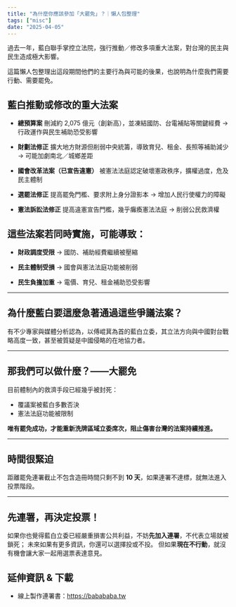 ```yaml
---
title: "為什麼你應該參加「大罷免」？｜懶人包整理"
tags: ["misc"]
date: "2025-04-05"
---
```


過去一年，藍白聯手掌控立法院，強行推動／修改多項重大法案，對台灣的民主與民生造成極大影響。

這篇懶人包整理出這段期間他們的主要行為與可能的後果，也說明為什麼我們需要行動、需要罷免。

## 藍白推動或修改的重大法案

- **總預算案**
  刪減約 2,075 億元（創新高），並凍結國防、台電補貼等關鍵經費
  → 行政運作與民生補助恐受影響

- **財劃法修正**
  擴大地方財源但削弱中央統籌，導致育兒、租金、長照等補助減少
  → 可能加劇南北／城鄉差距

- **國會改革法案（已宣告違憲）**
  被憲法法庭認定破壞憲政秩序，擴權過度，危及民主體制

- **選罷法修正**
  提高罷免門檻、要求附上身分證影本
  → 增加人民行使權力的障礙

- **憲法訴訟法修正**
  提高違憲宣告門檻，幾乎癱瘓憲法法庭
  → 削弱公民救濟權

## 這些法案若同時實施，可能導致：

- **財政調度受限**
  → 國防、補助經費繼續被壓縮

- **民主體制受損**
  → 國會與憲法法庭功能被削弱

- **民生負擔加重**
  → 電價、育兒、租金補助恐受影響

---

## 為什麼藍白要這麼急著通過這些爭議法案？

有不少專家與媒體分析認為，以傅崐萁為首的藍白立委，其立法方向與中國對台戰略高度一致，甚至被質疑是中國侵略的在地協力者。

---

## 那我們可以做什麼？——**大罷免**

目前體制內的救濟手段已經幾乎被封死：

- 覆議案被藍白多數否決
- 憲法法庭功能被限制

**唯有罷免成功，才能重新洗牌區域立委席次，阻止傷害台灣的法案持續推進。**

---

## 時間很緊迫

距離罷免連署截止不包含造冊時間只剩不到 **10 天**，如果連署不達標，就無法進入投票階段。

---

## 先連署，再決定投票！

如果你也覺得藍白立委已經嚴重損害公共利益，不妨**先加入連署**，不代表立場就被鎖死；
未來如果有更多資訊，你還可以選擇投或不投。
但如果**現在不行動**，就沒有機會讓大家一起用選票表達意見。

## 延伸資訊 & 下載

- 線上製作連署書：https://babababa.tw
